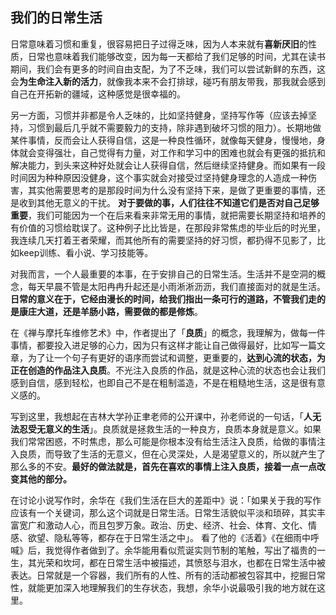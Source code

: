 ## 我们的日常生活

日常意味着习惯和重复，很容易把日子过得乏味，因为人本来就有**喜新厌旧**的性质，日常也意味着我们能够改变，因为每一天都给了我们足够的时间，尤其在读书期间，我们会有更多的时间自由支配，为了不乏味，我们可以尝试新鲜的东西，这会**为生命注入新的活力**，就像我本来不会打排球，碰巧有朋友带我，那我就会感到自己在开拓新的疆域，这种感觉是很幸福的。

另一方面，习惯并非都是令人乏味的，比如坚持健身，坚持写作等（应该去掉坚持，习惯到最后几乎就不需要毅力的支持，除非遇到破坏习惯的阻力）。长期地做某件事情，反而会让人获得自信，这是一种良性循环，就像每天健身，慢慢地，身体就会变得强壮，自己觉得有力量，对工作和学习中的困难也就会有更强的抵抗和解决能力，到头来这种好处就会让人获得自信，然后继续坚持健身。而如果有一段时间因为种种原因没健身，这个事实就会对接受过坚持健身理念的人造成一种伤害，其实他需要思考的是那段时间为什么没有坚持下来，是做了更重要的事情，还是收到其他无意义的干扰。
**对于要做的事，人们往往不知道它们是否对自己足够重要**，我们可能因为一个在后来看来非常无用的事情，就把需要长期坚持和培养的有价值的习惯给耽误了。这种例子比比皆是，在那段非常焦虑的毕业后的时光里，我连续几天打着王者荣耀，而其他所有的需要坚持的好习惯，都扔得不见影了，比如keep训练、看小说、学习技能等。

对我而言，一个人最重要的本事，在于安排自己的日常生活。生活并不是空洞的概念，每天早晨不管是太阳冉冉升起还是小雨淅淅沥沥，我们直接面对的就是生活。**日常的意义在于，它经由漫长的时间，给我们指出一条可行的道路，不管我们走的是康庄大道，还是羊肠小路，需要做的都是修炼**。

在《禅与摩托车维修艺术》中，作者提出了「**良质**」的概念，我理解为，做每一件事情，都要投入进足够的心力，因为只有这样才能让自己做得最好，比如写一篇文章，为了让一个句子有更好的语序而尝试和调整，更重要的，**达到心流的状态，为正在创造的作品注入良质**。不光注入良质的作品，就是这种心流的状态也会让我们感到自信，感到轻松，也即自己不是在粗制滥造，不是在粗糙地生活，这是很有意义感的。

写到这里，我想起在吉林大学孙正聿老师的公开课中，孙老师说的一句话，「**人无法忍受无意义的生活**」。良质就是拯救生活的一种良方，良质本身就是意义。如果我们常常困惑，不时焦虑，那么可能是你根本没有给生活注入良质，给做的事情注入良质，而导致了生活的无意义，但在心灵深处，人是渴望意义的，所以就产生了那么多的不安。**最好的做法就是，首先在喜欢的事情上注入良质，接着一点一点改变其他的部分。**

在讨论小说写作时，余华在《我们生活在巨大的差距中》说：「如果关于我的写作应该有一个关键词，那么这个词就是日常生活。日常生活貌似平淡和琐碎，其实丰富宽广和激动人心，而且包罗万象。政治、历史、经济、社会、体育、文化、情感、欲望、隐私等等，都存在于日常生活之中」。
看了他的《活着》《在细雨中呼喊》后，我觉得作者做到了。余华能用看似荒诞实则节制的笔触，写出了福贵的一生，其光荣和坎坷，都在日常生活中被描述，其愤怒与泪水，也都在日常生活中被表达。日常就是一个容器，我们所有的人性、所有的活动都被包容其中，挖掘日常性，就能更加深入地理解我们的生存状态，我想，余华小说最吸引我的地方就在这里。